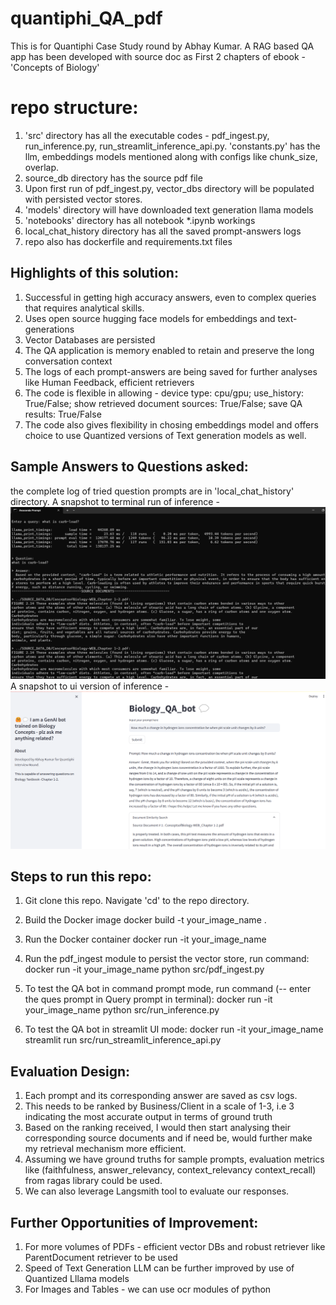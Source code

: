 # quantiphi_QA_pdf
This is for Quantiphi Case Study round by Abhay Kumar. 
A RAG based QA app has been developed with source doc as First 2 chapters of ebook - 'Concepts of Biology'

# repo structure:
1. 'src' directory has all the executable codes - pdf_ingest.py, run_inference.py, run_streamlit_inference_api.py. 'constants.py' has the llm, embeddings models mentioned along with configs like chunk_size, overlap.
2. source_db directory has the source pdf file
3. Upon first run of pdf_ingest.py, vector_dbs directory will be populated with persisted vector stores.
4. 'models' directory will have downloaded text generation llama models
5. 'notebooks' directory has all notebook *.ipynb workings
6. local_chat_history directory has all the saved prompt-answers logs
7. repo also has dockerfile and requirements.txt files

## Highlights of this solution:
1. Successful in getting high accuracy answers, even to complex queries that requires analytical skills.
2. Uses open source hugging face models for embeddings and text-generations
3. Vector Databases are persisted
4. The QA application is memory enabled to retain and preserve the long conversation context
5. The logs of each prompt-answers are being saved for further analyses like Human Feedback, efficient retrievers
6. The code is flexible in allowing - 
        device type: cpu/gpu; 
        use_history: True/False; 
        show retrieved document sources: True/False; 
        save QA results: True/False
7. The code also gives flexibility in chosing embeddings model and offers choice to use Quantized versions of Text generation models as well.

## Sample Answers to Questions asked:
the complete log of tried question prompts are in 'local_chat_history' directory.
A snapshot to terminal run of inference - ![Alt text](image-1.png)
A snapshot to ui version of inference - ![Alt text](image-3.png)

## Steps to run this repo:
1. Git clone this repo. Navigate 'cd' to the repo directory.

2. Build the Docker image
   docker build -t your_image_name .

3. Run the Docker container
   docker run -it  your_image_name

4. Run the pdf_ingest module to persist the vector store, run command:
      docker run -it your_image_name python src/pdf_ingest.py
5. To test the QA bot in command prompt mode, run command (-- enter the ques prompt in Query prompt in terminal):
      docker run -it your_image_name python src/run_inference.py

6. To test the QA bot in streamlit UI mode:
      docker run -it your_image_name streamlit run src/run_streamlit_inference_api.py

## Evaluation Design:
1. Each prompt and its corresponding answer are saved as csv logs.
2. This needs to be ranked by Business/Client in a scale of 1-3, i.e 3 indicating the most accurate output in terms of ground truth
3. Based on the ranking received, I would then start analysing their corresponding source documents and if need be, would further make my retrieval mechanism more efficient.
4. Assuming we have ground truths for sample prompts, evaluation metrics like (faithfulness, answer_relevancy, context_relevancy context_recall) from ragas library could be used.
5. We can also leverage Langsmith tool to evaluate our responses. 
 

## Further Opportunities of Improvement:
1. For more volumes of PDFs - efficient vector DBs and robust retriever like ParentDocument retriever to be used
2. Speed of Text Generation LLM can be further improved by use of Quantized Lllama models
3. For Images and Tables - we can use ocr modules of python
